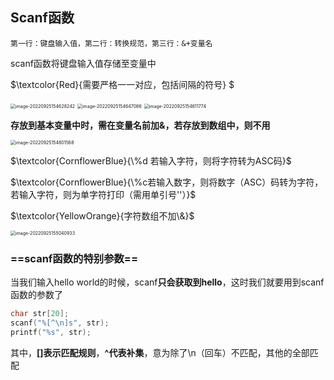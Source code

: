 ## Scanf函数

`第一行：键盘输入值，第二行：转换规范，第三行：&+变量名`

scanf函数将键盘输入值存储至变量中

$\textcolor{Red}{需要严格一一对应，包括间隔的符号} $

<img src="C:\Users\Lanson\Desktop\计算机\笔记\C笔记\images\image-20220925154628242.png" alt="image-20220925154628242" style="zoom:50%;" />

<img src="C:\Users\Lanson\Desktop\计算机\笔记\C笔记\images\image-20220925154647086.png" alt="image-20220925154647086" style="zoom:50%;" />

<img src="C:\Users\Lanson\Desktop\计算机\笔记\C笔记\images\image-20220925154611774.png" alt="image-20220925154611774" style="zoom:50%;" />

**存放到基本变量中时，需在变量名前加\&，若存放到数组中，则不用**

<img src="C:\Users\Lanson\Desktop\计算机\笔记\C笔记\images\image-20220925154801568.png" alt="image-20220925154801568" style="zoom:50%;" />

$\textcolor{CornflowerBlue}{\%d 若输入字符，则将字符转为ASC码}$

$\textcolor{CornflowerBlue}{\%c若输入数字，则将数字（ASC）码转为字符，若输入字符，则为单字符打印（需用单引号''）}$

$\textcolor{YellowOrange}{字符数组不加\&}$

<img src="C:\Users\Lanson\Desktop\计算机\笔记\C笔记\images\image-20220925155040933.png" alt="image-20220925155040933" style="zoom:50%;" />

### ==scanf函数的特别参数==

当我们输入hello world的时候，scanf**只会获取到hello**，这时我们就要用到scanf函数的参数了

```c
char str[20];
scanf("%[^\n]s", str);
printf("%s", str);
```

其中，**[]表示匹配规则**，**^代表补集**，意为除了\n（回车）不匹配，其他的全部匹配